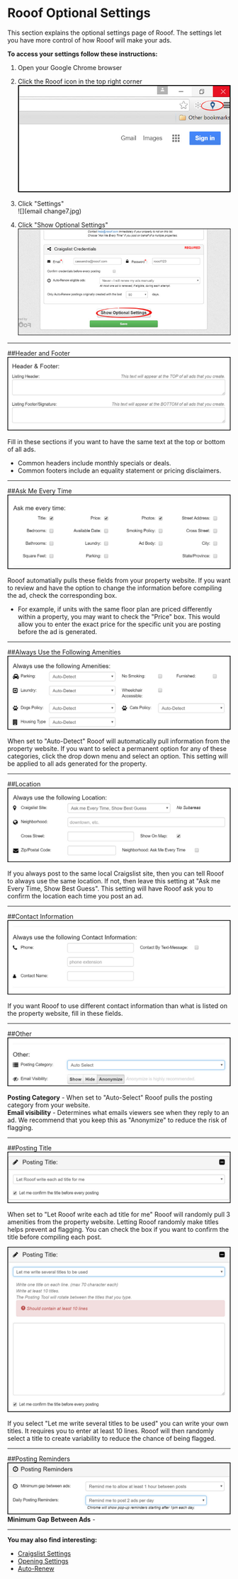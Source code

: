# Rooof Optional Settings

This section explains the optional settings page of Rooof. The settings let you have more control of how Rooof will make your ads.

**To access your settings follow these instructions:**

1. Open your Google Chrome browser
2. Click the Rooof icon in the top right corner
![](chrome2.jpg)

3. Click "Settings"<br>
![](email change7.jpg)

4. Click "Show Optional Settings"<br>
![](photos2.jpg)
---
##Header and Footer
![](settings1.jpg)

Fill in these sections if you want to have the same text at the top or bottom of all ads.
- Common headers include monthly specials or deals.
- Common footers include an equality statement or pricing disclaimers.
- ---

##Ask Me Every Time
![](settings2.jpg)

Rooof automatially pulls these fields from your property website. If you want to review and have the option to change the information before compiling the ad, check the corresponding box.

- For example, if units with the same floor plan are priced differently within a property, you may want to check the "Price" box. This would allow you to enter the exact price for the specific unit you are posting before the ad is generated.
- ---

##Always Use the Following Amenities
![](settings3.jpg)

When set to "Auto-Detect" Rooof will automatically pull information from the property website. If you want to select a permanent option for any of these categories, click the drop down menu and select an option. This setting will be applied to all ads generated for the property.<br>

---
##Location
![](settings4.jpg)

If you always post to the same local Craigslist site, then you can tell Rooof to always use the same location. If not, then leave this setting at "Ask me Every Time, Show Best Guess". This setting will have Rooof ask you to confirm the location each time you post an ad.

---
##Contact Information
![](settings5.jpg)

If you want Rooof to use different contact information than what is listed on the property website, fill in these fields.

---
##Other
![](settings6.jpg)

**Posting Category** -  When set to "Auto-Select" Rooof pulls the posting category from your website.<br>
**Email visibility** - Determines what emails viewers see when they reply to an ad. We recommend that you keep this as "Anonymize" to reduce the risk of flagging.

---
##Posting Title
![](settings7.jpg)

When set to "Let Rooof write each ad title for me" Rooof will randomly pull 3 amenities from the property website. Letting Rooof randomly make titles helps prevent ad flagging. You can check the box if you want to confirm the title before compiling each post.

![](settings8.jpg)

If you select "Let me write several titles to be used" you can write your own titles. It requires you to enter at least 10 lines. Rooof will then randomly select a title to create variability to reduce the chance of being flagged.

---
##Posting Reminders
![](settings9.jpg)
**Minimum Gap Between Ads** - 

---
**You may also find interesting:**
- [Craigslist Settings](http://docs.rooof.com/craigslistsetting_md.html)
- [Opening Settings](http://docs.rooof.com/openingsettings_md.html)
- [Auto-Renew](http://docs.rooof.com/auto-renew.html)

